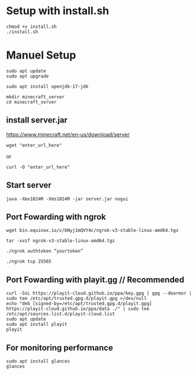 # Setup with install.sh

```shell
chmod +x install.sh
./install.sh
```

#  Manuel Setup

```shell
sudo apt update
sudo apt upgrade

sudo apt install openjdk-17-jdk

mkdir minecraft_server
cd minecraft_server
```

## install server.jar

https://www.minecraft.net/en-us/download/server

```shell
wget "enter_url_here"
```
or

```shell
curl -O "enter_url_here"
```

## Start server

```shell
java -Xmx1024M -Xms1024M -jar server.jar nogui
```

## Port Fowarding with ngrok

```shell
wget bin.equinox.io/c/bNyj1mQVY4c/ngrok-v3-stable-linux-amd64.tgz

tar -xvzf ngrok-v3-stable-linux-amd64.tgz

./ngrok authtoken “yourtoken”

./ngrok tcp 25565
 ```
 
## Port Fowarding with playit.gg // Recommended

```shell
curl -SsL https://playit-cloud.github.io/ppa/key.gpg | gpg --dearmor | sudo tee /etc/apt/trusted.gpg.d/playit.gpg >/dev/null
echo "deb [signed-by=/etc/apt/trusted.gpg.d/playit.gpg] https://playit-cloud.github.io/ppa/data ./" | sudo tee /etc/apt/sources.list.d/playit-cloud.list
sudo apt update
sudo apt install playit
playit
```

## For monitoring performance 

```shell 
sudo apt install glances
glances
```

